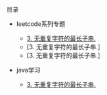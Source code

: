 目录

* leetcode系列专题
    * [3. 无重复字符的最长子串.](https://github.com/ustczfeiyu/leetCode/blob/master/3.%20%E6%97%A0%E9%87%8D%E5%A4%8D%E5%AD%97%E7%AC%A6%E7%9A%84%E6%9C%80%E9%95%BF%E5%AD%90%E4%B8%B2.md)
    * [3. 无重复字符的最长子串.]
    * [3. 无重复字符的最长子串.]


* java学习
    * [3. 无重复字符的最长子串.](https://github.com/ustczfeiyu/leetCode/blob/master/3.%20%E6%97%A0%E9%87%8D%E5%A4%8D%E5%AD%97%E7%AC%A6%E7%9A%84%E6%9C%80%E9%95%BF%E5%AD%90%E4%B8%B2.md)
